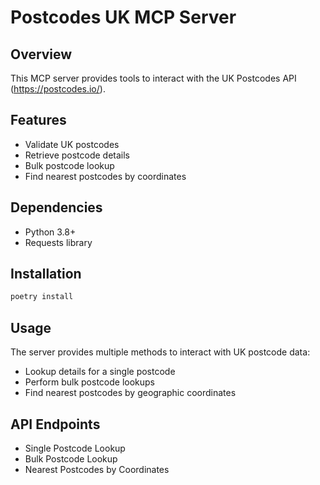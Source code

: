 # Postcodes UK MCP Server

## Overview
This MCP server provides tools to interact with the UK Postcodes API (https://postcodes.io/).

## Features
- Validate UK postcodes
- Retrieve postcode details
- Bulk postcode lookup
- Find nearest postcodes by coordinates

## Dependencies
- Python 3.8+
- Requests library

## Installation
```bash
poetry install
```

## Usage
The server provides multiple methods to interact with UK postcode data:
- Lookup details for a single postcode
- Perform bulk postcode lookups
- Find nearest postcodes by geographic coordinates

## API Endpoints
- Single Postcode Lookup
- Bulk Postcode Lookup
- Nearest Postcodes by Coordinates
